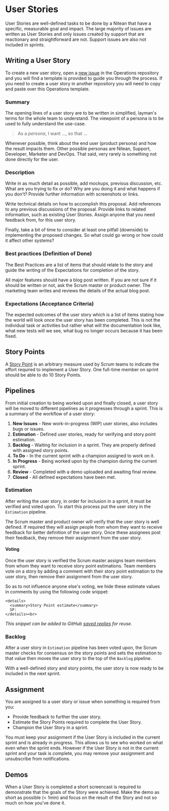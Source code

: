 # User Stories

User Stories are well-defined tasks to be done by a Nitean that have a specific, measurable goal and impact. The large majority of issues are written as User Stories and only issues created by support that are reactionary and straightforward are not. Support issues are also not included in sprints.

## Writing a User Story

To create a new user story, open a [new issue](https://github.com/niteoweb/operations/issues/new) in the Operations repository and you will find a template is provided to guide you through the process. If you need to create a user story in another repository you will need to copy and paste over this Operations template.


### Summary

The opening lines of a user story are to be written in simplified, layman's terms for the whole team to understand. The viewpoint of a persona is to be used to fully understand the use-case.

 > As a *persona*, I want ..., so that ...

Whenever possible, think about the end user (product persona) and how the result impacts them. Other possible personas are Nitean, Support, Developer, Marketer and DevOps. That said, very rarely is something not done directly for the user.

### Description

Write in as much detail as possible, add mockups, previous discussion, etc. What are you trying to fix or do? Why are you doing it and what happens if you don't? Provide further information with screenshots or links.

Write technical details on how to accomplish this proposal. Add references to any previous discussions of the proposal. Provide links to related information, such as existing User Stories. Assign anyone that you need feedback from, for this user story.

Finally, take a bit of time to consider at least one pitfall (downside) to implementing the proposed changes. So what could go wrong or how could it affect other systems?

### Best practices (Definition of Done)

The Best Practices are a list of items that should relate to the story and guide the writing of the Expectations for completion of the story.

All major features should have a blog post written. If you are not sure if it should be written or not, ask the Scrum master or product owner. The marketing team writes and reviews the details of the actual blog post.

### Expectations (Acceptance Criteria)

The expected outcomes of the user story which is a list of items stating how the world will look once the user story has been completed. This is not the individual task or activities but rather what will the documentation look like, what new tests will we see, what bug no longer occurs because it has been fixed.

## Story Points

A [Story Point](https://agilefaq.wordpress.com/2007/11/13/what-is-a-story-point/) is an arbitrary measure used by Scrum teams to indicate the effort required to implement a User Story. One full-time member on sprint should be able to do 10 Story Points.

## Pipelines

From initial creation to being worked upon and finally closed, a user story will be moved to different pipelines as it progresses through a sprint. This is a summary of the workflow of a user story:

1. **New Issues** - New work-in-progress (WIP) user stories, also includes bugs or issues.
1. **Estimation** - Defined user stories, ready for verifying and story point estimation.
1. **Backlog** - Waiting for inclusion in a sprint. They are properly defined with assigned story points.
1. **To Do** - In the current sprint with a champion assigned to work on it.
1. **In Progress** - Being worked upon by the champion during the current sprint.
1. **Review** - Completed with a demo uploaded and awaiting final review.
1. **Closed** - All defined expectations have been met.

### Estimation

After writing the user story, in order for inclusion in a sprint, it must be verified and voted upon. To start this process put the user story in the `Estimation` pipeline.

The Scrum master and product owner will verify that the user story is well defined. If required they will assign people from whom they want to receive feedback for better definition of the user story. Once these assignees post their feedback, they remove their assignment from the user story.

#### Voting

Once the user story is verified the Scrum master assigns team members from whom they want to receive story point estimations. Team members vote on a story by adding a comment with their story point estimation to the user story, then remove their assignment from the user story.

So as to not influence anyone else's voting, we hide these estimate values in comments by using the following code snippet:

```
<details>
  <summary>Story Point estimate</summary>
  SP:
</details><br>
```

*This snippet can be added to GitHub [saved replies](https://github.com/settings/replies) for reuse.*

### Backlog

After a user story in `Estimation` pipeline has been voted upon, the Scrum master checks for consensus on the story points and sets the estimation to that value then moves the user story to the top of the `Backlog` pipeline.

With a well-defined story and story points, the user story is now ready to be included in the next sprint.


## Assignment

You are assigned to a user story or issue when something is required from you:

- Provide feedback to further the user story.
- Estimate the Story Points required to complete the User Story.
- Champion the User Story in a sprint.

You must keep your assignment if the User Story is included in the current sprint and is already in progress. This allows us to see who worked on what even when the sprint ends. However if the User Story is not in the current sprint and your task is complete, you may remove your assignment and unsubscribe from notifications.

## Demos

When a User Story is completed a short screencast is required to demonstrate that the goals of the Story were achieved. Make the demo as short as possible (< 1min) and focus on the result of the Story and not so much on how you've done it.
